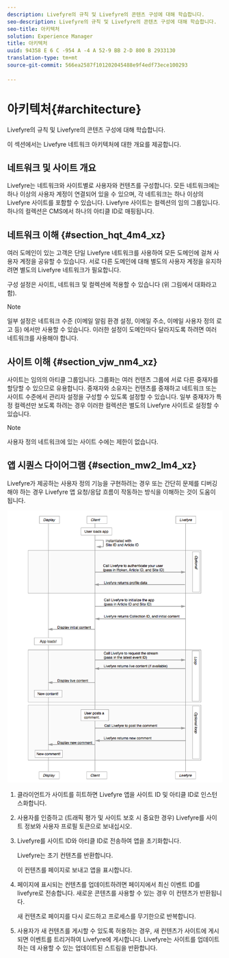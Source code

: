 ```yaml
---
description: Livefyre의 규칙 및 Livefyre의 콘텐츠 구성에 대해 학습합니다.
seo-description: Livefyre의 규칙 및 Livefyre의 콘텐츠 구성에 대해 학습합니다.
seo-title: 아키텍처
solution: Experience Manager
title: 아키텍처
uuid: 94358 E 6 C -954 A -4 A 52-9 BB 2-D 800 B 2933130
translation-type: tm+mt
source-git-commit: 566ea2587f101202045488e9f4edf73ece100293

---
```



# 아키텍처{#architecture}

Livefyre의 규칙 및 Livefyre의 콘텐츠 구성에 대해 학습합니다.

이 섹션에서는 Livefyre 네트워크 아키텍처에 대한 개요를 제공합니다.

## 네트워크 및 사이트 개요

Livefyre는 네트워크와 사이트별로 사용자와 컨텐츠를 구성합니다. 모든 네트워크에는 하나 이상의 사용자 계정이 연결되어 있을 수 있으며, 각 네트워크는 하나 이상의 Livefyre 사이트를 포함할 수 있습니다. Livefyre 사이트는 컬렉션의 임의 그룹입니다. 하나의 컬렉션은 CMS에서 하나의 아티클 ID로 매핑됩니다.

## 네트워크 이해 {#section_hqt_4m4_xz}

여러 도메인이 있는 고객은 단일 Livefyre 네트워크를 사용하여 모든 도메인에 걸쳐 사용자 계정을 공유할 수 있습니다. 서로 다른 도메인에 대해 별도의 사용자 계정을 유지하려면 별도의 Livefyre 네트워크가 필요합니다.

구성 설정은 사이트, 네트워크 및 컬렉션에 적용할 수 있습니다 (위 그림에서 대화라고 함).

>[!NOTE]
>
>일부 설정은 네트워크 수준 (이메일 알림 환경 설정, 이메일 주소, 이메일 사용자 정의 로고 등) 에서만 사용할 수 있습니다. 이러한 설정이 도메인마다 달라지도록 하려면 여러 네트워크를 사용해야 합니다.

## 사이트 이해 {#section_vjw_nm4_xz}

사이트는 임의의 아티클 그룹입니다. 그룹화는 여러 컨텐츠 그룹에 서로 다른 중재자를 할당할 수 있으므로 유용합니다. 중재자와 소유자는 컨텐츠를 중재하고 네트워크 또는 사이트 수준에서 관리자 설정을 구성할 수 있도록 설정할 수 있습니다. 일부 중재자가 특정 컬렉션만 보도록 하려는 경우 이러한 컬렉션은 별도의 Livefyre 사이트로 설정할 수 있습니다.

>[!NOTE]
>
>사용자 정의 네트워크에 있는 사이트 수에는 제한이 없습니다.

## 앱 시퀀스 다이어그램 {#section_mw2_lm4_xz}

Livefyre가 제공하는 사용자 정의 기능을 구현하려는 경우 또는 간단히 문제를 디버깅해야 하는 경우 Livefyre 앱 요청/응답 흐름이 작동하는 방식을 이해하는 것이 도움이 됩니다.

![](assets/appsequencediagram.png)

1. 클라이언트가 사이트를 히트하면 Livefyre 앱을 사이트 ID 및 아티클 ID로 인스턴스화합니다.
1. 사용자를 인증하고 (트래픽 평가 및 사이트 보호 시 중요한 경우) Livefyre를 사이트 정보와 사용자 프로필 토큰으로 보내십시오.
1. Livefyre를 사이트 ID와 아티클 ID로 전송하여 앱을 초기화합니다.

   Livefyre는 초기 컨텐츠를 반환합니다.

   이 컨텐츠를 페이지로 보내고 앱을 표시합니다.

1. 페이지에 표시되는 컨텐츠를 업데이트하려면 페이지에서 최신 이벤트 ID를 livefyre로 전송합니다. 새로운 콘텐츠를 사용할 수 있는 경우 이 컨텐츠가 반환됩니다.

   새 컨텐츠로 페이지를 다시 로드하고 프로세스를 무기한으로 반복합니다.

1. 사용자가 새 컨텐츠를 게시할 수 있도록 허용하는 경우, 새 컨텐츠가 사이트에 게시되면 이벤트를 트리거하여 Livefyre에 게시합니다. Livefyre는 사이트를 업데이트하는 데 사용할 수 있는 업데이트된 스트림을 반환합니다.
